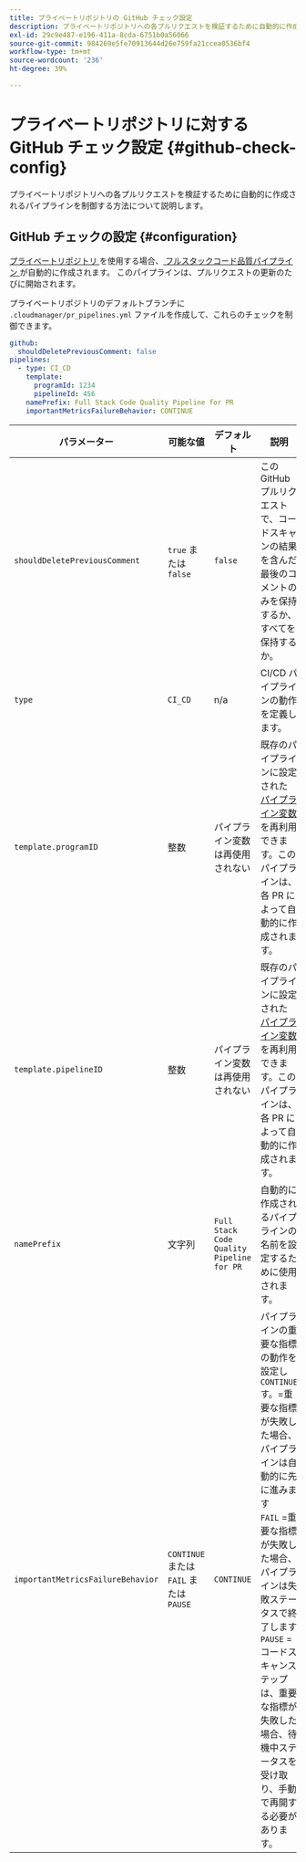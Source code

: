 ```yaml
---
title: プライベートリポジトリの GitHub チェック設定
description: プライベートリポジトリへの各プルリクエストを検証するために自動的に作成されるパイプラインを制御する方法について説明します。
exl-id: 29c9e487-e196-411a-8cda-6751b0a56066
source-git-commit: 984269e5fe70913644d26e759fa21ccea0536bf4
workflow-type: tm+mt
source-wordcount: '236'
ht-degree: 39%

---
```


# プライベートリポジトリに対する GitHub チェック設定 {#github-check-config}

プライベートリポジトリへの各プルリクエストを検証するために自動的に作成されるパイプラインを制御する方法について説明します。

## GitHub チェックの設定 {#configuration}

[ プライベートリポジトリ ](private-repositories.md#using) を使用する場合、[ フルスタックコード品質パイプライン ](/help/overview/ci-cd-pipelines.md) が自動的に作成されます。 このパイプラインは、プルリクエストの更新のたびに開始されます。

プライベートリポジトリのデフォルトブランチに `.cloudmanager/pr_pipelines.yml` ファイルを作成して、これらのチェックを制御できます。

```yaml
github:
  shouldDeletePreviousComment: false
pipelines:
  - type: CI_CD
    template:
      programId: 1234
      pipelineId: 456
    namePrefix: Full Stack Code Quality Pipeline for PR 
    importantMetricsFailureBehavior: CONTINUE
```

| パラメーター | 可能な値 | デフォルト | 説明 |
| --- | --- | --- | --- |
| `shouldDeletePreviousComment` | `true` または `false` | `false` | この GitHub プルリクエストで、コードスキャンの結果を含んだ最後のコメントのみを保持するか、すべてを保持するか。 |
| `type` | `CI_CD` | n/a | CI/CD パイプラインの動作を定義します。 |
| `template.programID` | 整数 | パイプライン変数は再使用されない | 既存のパイプラインに設定された [ パイプライン変数 ](/help/getting-started/build-environment.md#pipeline-variables) を再利用できます。このパイプラインは、各 PR によって自動的に作成されます。 |
| `template.pipelineID` | 整数 | パイプライン変数は再使用されない | 既存のパイプラインに設定された [ パイプライン変数 ](/help/getting-started/build-environment.md#pipeline-variables) を再利用できます。このパイプラインは、各 PR によって自動的に作成されます。 |
| `namePrefix` | 文字列 | `Full Stack Code Quality Pipeline for PR` | 自動的に作成されるパイプラインの名前を設定するために使用されます。 |
| `importantMetricsFailureBehavior` | `CONTINUE` または `FAIL` または `PAUSE` | `CONTINUE` | パイプラインの重要な指標の動作を設定し <br>`CONTINUE` す。=重要な指標が失敗した場合、パイプラインは自動的に先に進みます <br>`FAIL` =重要な指標が失敗した場合、パイプラインは失敗ステータスで終了します <br>`PAUSE` = コードスキャンステップは、重要な指標が失敗した場合、待機中ステータスを受け取り、手動で再開する必要があります。 |
